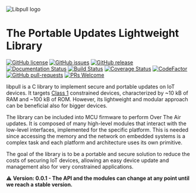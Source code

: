 ![Libpull logo](https://github.com/AntonioLangiu/libpull/raw/master/libpull.png)

# The Portable Updates Lightweight Library

[![GitHub license](https://img.shields.io/github/license/libpull/libpull.svg)](https://github.com/libpull/libpull/blob/update/readme/LICENSE)
[![GitHub issues](https://img.shields.io/github/issues/libpull/libpull.svg)](https://github.com/libpull/libpull/issues)
[![GitHub release](https://img.shields.io/github/release/libpull/libpull.svg)](https://github.com/libpull/libpull/releases)
[![Documentation Status](https://readthedocs.org/projects/libpull/badge/?version=latest)](https://libpull.readthedocs.io/en/latest/?badge=latest)
[![Build Status](https://travis-ci.org/libpull/libpull.svg?branch=master)](https://travis-ci.org/libpull/libpull)
[![Coverage Status](https://coveralls.io/repos/github/libpull/libpull/badge.svg)](https://coveralls.io/github/libpull/libpull)
[![CodeFactor](https://www.codefactor.io/repository/github/libpull/libpull/badge)](https://www.codefactor.io/repository/github/libpull/libpull)
[![GitHub pull-requests](https://img.shields.io/github/issues-pr/libpull/libpull.svg)](https://github.com/libpull/libpull/pulls)
[![PRs Welcome](https://img.shields.io/badge/PRs-welcome-brightgreen.svg?style=flat)](https://github.com/libpull/libpull/pulls)



libpull is a C library to implement secure and portable updates on IoT devices.
It targets [Class 1](https://tools.ietf.org/html/rfc7228#section-3)
constrained devices, characterized by ~10 kB of RAM and ~100 kB of ROM.
However, its lightweight and modular approach can be beneficial also for bigger devices.

The library can be included into MCU firmware to perform
Over The Air updates. It is composed of many high-level
modules that interact with the low-level interfaces, implemented
for the specific platform. This is needed since
accessing the memory and the network on embedded systems
is a complex task and each platform and architecture uses its
own primitive.

The goal of the library is to be a portable and secure solution
to reduce the costs of securing IoT devices, allowing an easy
device update and management also for very
constrained applications.


⚠  **Version: 0.0.1 - The API and the modules can change at any point until we
reach a stable version.**
